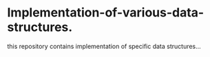 # Implementation-of-various-data-structures.
this repository contains implementation of specific data structures...
